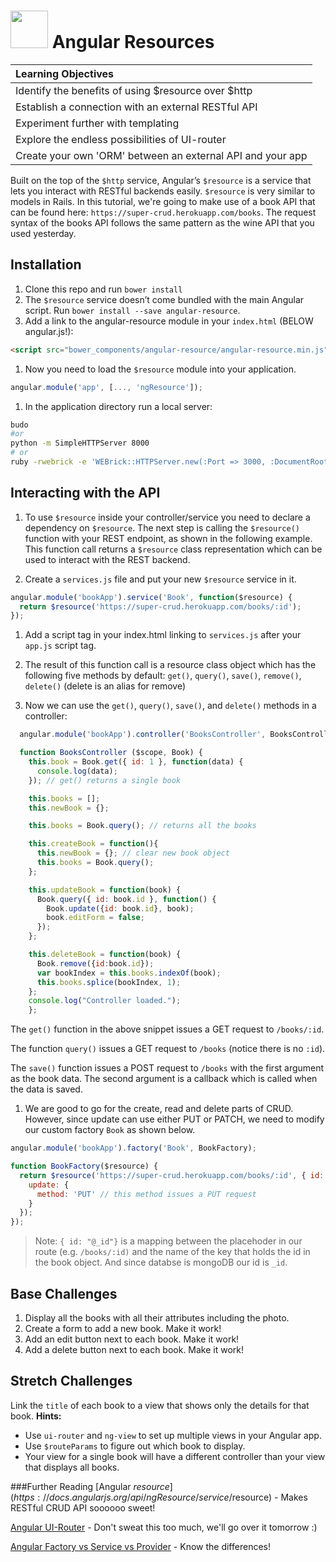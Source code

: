 # <img src="https://cloud.githubusercontent.com/assets/7833470/10899314/63829980-8188-11e5-8cdd-4ded5bcb6e36.png" height="60"> Angular Resources

| **Learning Objectives** |
| :---- |
| Identify the benefits of using $resource over $http |
| Establish a connection with an external RESTful API |
| Experiment further with templating |
| Explore the endless possibilities of UI-router |
| Create your own 'ORM' between an external API and your app|

Built on the top of the `$http` service, Angular’s `$resource` is a service that lets you interact with RESTful backends easily. `$resource` is very similar to models in Rails. In this tutorial, we're going to make use of a book API that can be found here: `https://super-crud.herokuapp.com/books`. The request syntax of the books API follows the same pattern as the wine API that you used yesterday.

## Installation
1. Clone this repo and run `bower install`
1. The `$resource` service doesn’t come bundled with the main Angular script. Run `bower install --save angular-resource`.
1. Add a link to the angular-resource module in your `index.html` (BELOW angular.js!):
```html
<script src="bower_components/angular-resource/angular-resource.min.js"></script>
```
1. Now you need to load the `$resource` module into your application.
```js
angular.module('app', [..., 'ngResource']);
```
1. In the application directory run a local server:
``` bash
budo
#or
python -m SimpleHTTPServer 8000
# or
ruby -rwebrick -e 'WEBrick::HTTPServer.new(:Port => 3000, :DocumentRoot => Dir.pwd).start'
```

## Interacting with the API
1. To use `$resource` inside your controller/service you need to declare a dependency on `$resource`. The next step is calling the `$resource()` function with your REST endpoint, as shown in the following example. This function call returns a `$resource` class representation which can be used to interact with the REST backend.

1. Create a `services.js` file and put your new `$resource` service in it.

  ```js
  angular.module('bookApp').service('Book', function($resource) {
    return $resource('https://super-crud.herokuapp.com/books/:id');
  });
  ```

1. Add a script tag in your index.html linking to `services.js` after your `app.js` script tag.

1. The result of this function call is a resource class object which has the following five methods by default: `get()`, `query()`, `save()`, `remove()`, `delete()` (delete is an alias for remove)

1. Now we can use the `get()`, `query()`, `save()`, and `delete()` methods in a controller:

```js
  angular.module('bookApp').controller('BooksController', BooksController);

  function BooksController ($scope, Book) {
    this.book = Book.get({ id: 1 }, function(data) {
      console.log(data);
    }); // get() returns a single book

    this.books = [];
    this.newBook = {};

    this.books = Book.query(); // returns all the books

    this.createBook = function(){
      this.newBook = {}; // clear new book object
      this.books = Book.query();
    };

    this.updateBook = function(book) {
      Book.query({ id: book.id }, function() {
        Book.update({id: book.id}, book);
        book.editForm = false;
      });
    };

    this.deleteBook = function(book) {
      Book.remove({id:book.id});
      var bookIndex = this.books.indexOf(book);
      this.books.splice(bookIndex, 1);
    };
    console.log("Controller loaded.");
    };
```

  The `get()` function in the above snippet issues a GET request to `/books/:id`.

  The function `query()` issues a GET request to `/books` (notice there is no `:id`).

  The `save()` function issues a POST request to `/books` with the first argument as the book data. The second argument is a callback which is called when the data is saved.

1. We are good to go for the create, read and delete parts of CRUD. However, since update can use either PUT or PATCH, we need to modify our custom factory `Book` as shown below.
  ```js
  angular.module('bookApp').factory('Book', BookFactory); 
  
  function BookFactory($resource) {
    return $resource('https://super-crud.herokuapp.com/books/:id', { id: '@_id' }, {
      update: {
        method: 'PUT' // this method issues a PUT request
      }
    });
  });
  ```

> Note: `{ id: "@_id"}` is a mapping between the placehoder in our route (e.g. `/books/:id)` and the name of the key that holds the id in the book object. And since databse is mongoDB our id is `_id`.

## Base Challenges

1. Display all the books with all their attributes including the photo.
1. Create a form to add a new book. Make it work!
1. Add an edit button next to each book. Make it work!
1. Add a delete button next to each book. Make it work!

## Stretch Challenges
Link the `title` of each book to a view that shows only the details for that book. **Hints:**

* Use `ui-router` and `ng-view` to set up multiple views in your Angular app.
* Use `$routeParams` to figure out which book to display.
* Your view for a single book will have a different controller than your view that displays all books.

###Further Reading
[Angular $resource](https://docs.angularjs.org/api/ngResource/service/$resource) - Makes RESTful CRUD API soooooo sweet!  

[Angular UI-Router](https://angular-ui.github.io/ui-router/) - Don't sweat this too much, we'll go over it tomorrow :)  

[Angular Factory vs Service vs Provider](http://tylermcginnis.com/angularjs-factory-vs-service-vs-provider/) - Know the differences!  

